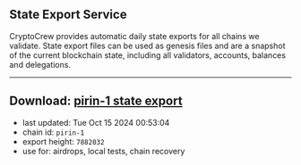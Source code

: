 ## State Export Service
CryptoCrew provides automatic daily state exports for all chains we validate. State export files can be used as genesis files and are a snapshot of the current blockchain state, including all validators, accounts, balances and delegations.

---
**Download: [pirin-1 state export](https://dl-eu2.ccvalidators.com/SERVICE/nolus/pirin-1_export_7882032.json)**
---

- last updated: Tue Oct 15 2024 00:53:04
- chain id: `pirin-1`
- export height: `7882032`
- use for: airdrops, local tests, chain recovery
